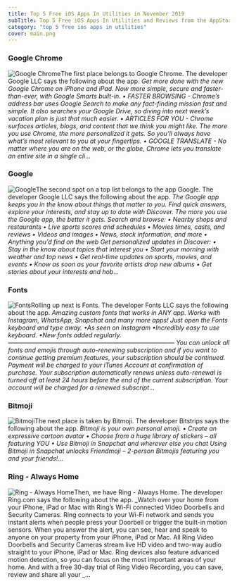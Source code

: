 ```yaml
---
title: Top 5 Free iOS Apps In Utilities in November 2019
subTitle: Top 5 Free iOS Apps In Utilities and Reviews from the AppStore in November 2019.
category: "top 5 free ios apps in utilities"
cover: main.png
---
```


### Google Chrome

![Google Chrome](https://is4-ssl.mzstatic.com/image/thumb/Purple113/v4/8f/9c/6c/8f9c6c84-0493-ff35-ee17-300a67c6d0ec/AppIcon-0-0-1x_U007emarketing-0-0-0-6-0-0-sRGB-0-0-0-GLES2_U002c0-512MB-85-220-0-0.png/100x100bb.png)The first place belongs to Google Chrome. The developer Google LLC says the following about the app. _Get more done with the new Google Chrome on iPhone and iPad. Now more simple, secure and faster-than-ever, with Google Smarts built-in.   • FASTER BROWSING - Chrome’s address bar uses Google Search to make any fact-finding mission fast and simple. It also searches your Google Drive, so diving into next week’s vacation plan is just that much easier. • ARTICLES FOR YOU - Chrome surfaces articles, blogs, and content that we think you might like. The more you use Chrome, the more personalized it gets. So you’ll always have what’s most relevant to you at your fingertips. • GOOGLE TRANSLATE - No matter where you are on the web, or the globe, Chrome lets you translate an entire site in a single cli_...

### Google

![Google](https://is3-ssl.mzstatic.com/image/thumb/Purple123/v4/e3/8e/3d/e38e3dba-d489-1feb-b522-afb22c58fe8f/logo_gsa_ios_color-0-1x_U007emarketing-0-0-GLES2_U002c0-512MB-sRGB-0-0-0-85-220-0-0-0-6.png/100x100bb.png)The second spot on a top list belongs to the app Google. The developer Google LLC says the following about the app. _The Google app keeps you in the know about things that matter to you. Find quick answers, explore your interests, and stay up to date with Discover. The more you use the Google app, the better it gets.  Search and browse: • Nearby shops and restaurants • Live sports scores and schedules • Movies times, casts, and reviews • Videos and images • News, stock information, and more • Anything you’d find on the web  Get personalized updates in Discover: • Stay in the know about topics that interest you • Start your morning with weather and top news • Get real-time updates on sports, movies, and events • Know as soon as your favorite artists drop new albums • Get stories about your interests and hob_...

### Fonts

![Fonts](https://is4-ssl.mzstatic.com/image/thumb/Purple123/v4/a9/a6/9d/a9a69d9f-d7c2-1eee-9db7-63899ce86f4e/AppIcon-0-1x_U007emarketing-0-0-GLES2_U002c0-512MB-sRGB-0-0-0-85-220-0-0-0-7.png/100x100bb.png)Rolling up next is Fonts. The developer Fonts LLC says the following about the app. _Amazing custom fonts that works in ANY app. Works with Instagram, WhatsApp, Snapchat and many more apps! Just open the Fonts keyboard and type away.   •As seen on Instagram  •Incredibly easy to use keyboard.  •New fonts added regularly.    ———————————————————————————   You can unlock all fonts and emojis through auto-renewing subscription and if you want to continue getting premium features, your subscription should be continued.  Payment will be charged to your iTunes Account at confirmation of purchase.  Your subscription automatically renews unless auto-renewal is turned off at least 24 hours before the end of the current subscription.  Your account will be charged for a renewed subscript_...

### Bitmoji

![Bitmoji](https://is2-ssl.mzstatic.com/image/thumb/Purple113/v4/cf/be/2b/cfbe2b7d-62d1-a80f-ca2e-b84e678a7d5b/AppIcon-0-1x_U007emarketing-0-0-GLES2_U002c0-512MB-sRGB-0-0-0-85-220-0-0-0-7.png/100x100bb.png)The next place is taken by Bitmoji. The developer Bitstrips says the following about the app. _Bitmoji is your own personal emoji.  • Create an expressive cartoon avatar • Choose from a huge library of stickers – all featuring YOU • Use Bitmoji in Snapchat and wherever else you chat  Using Bitmoji in Snapchat unlocks Friendmoji – 2-person Bitmojis featuring you and your friends!_...

### Ring - Always Home

![Ring - Always Home](https://is3-ssl.mzstatic.com/image/thumb/Purple113/v4/90/d5/85/90d5855b-4006-17a6-4a6f-751078b13433/AppIcon-NH-0-1x_U007emarketing-0-0-GLES2_U002c0-512MB-sRGB-0-0-0-85-220-0-0-0-10.png/100x100bb.png)Then, we have Ring - Always Home. The developer Ring.com says the following about the app. _Watch over your home from your iPhone, iPad or Mac with Ring’s Wi-Fi connected Video Doorbells and Security Cameras.   Ring connects to your Wi-Fi network and sends you instant alerts when people press your Doorbell or trigger the built-in motion sensors. When you answer the alert, you can see, hear and speak to anyone on your property from your iPhone, iPad or Mac.   All Ring Video Doorbells and Security Cameras stream live HD video and two-way audio straight to your iPhone, iPad or Mac. Ring devices also feature advanced motion detection, so you can focus on the most important areas of your home. And with a free 30-day trial of Ring Video Recording, you can save, review and share all your _...

